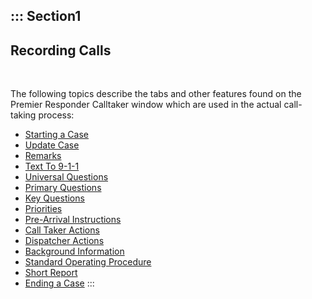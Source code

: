 ::: Section1
  ---------------------
  **Recording Calls**
  ---------------------

 

The following topics describe the tabs and other features found on the
Premier Responder Calltaker window which are used in the actual
call-taking process:

-   [Starting a Case](<Starting a Case.md>)
-   [Update Case](<Update Case.md>)
-   [Remarks](<Narrative.md>)
-   [Text To 9-1-1](<Text To 9-1-1.md>)
-   [Universal Questions](<All Caller Questions.md>)
-   [Primary Questions](<General Questions.md>)
-   [Key Questions](<Vital Points.md>)
-   [Priorities](<Priorities.md>)
-   [Pre-Arrival Instructions](<Pre-Arrival Instructions.md>)
-   [Call Taker Actions](<Call-Taker Actions.md>)
-   [Dispatcher Actions](<Dispatcher Actions.md>)
-   [Background Information](<Background Information.md>)
-   [Standard Operating Procedure](<Standard Operating Procedure.md>)
-   [Short Report](<Short Report.md>)
-   [Ending a Case](<Ending a Case.md>)
:::
